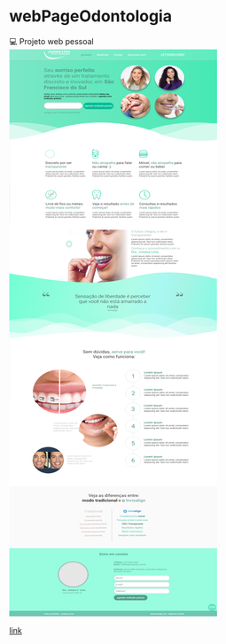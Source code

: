# webPageOdontologia
:computer: Projeto web pessoal
![landingpage do site](https://github.com/mauriciogirardi/webPageOdontologia/blob/master/pageOdontologica-Med.png)

[link](https://mauriciogirardi.github.io/webPageOdontologia/)
